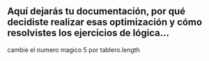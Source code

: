 ## Aquí dejarás tu documentación, por qué decidiste realizar esas optimización y cómo resolvistes los ejercicios de lógica...

cambie el numero magico 5 por tablero.length